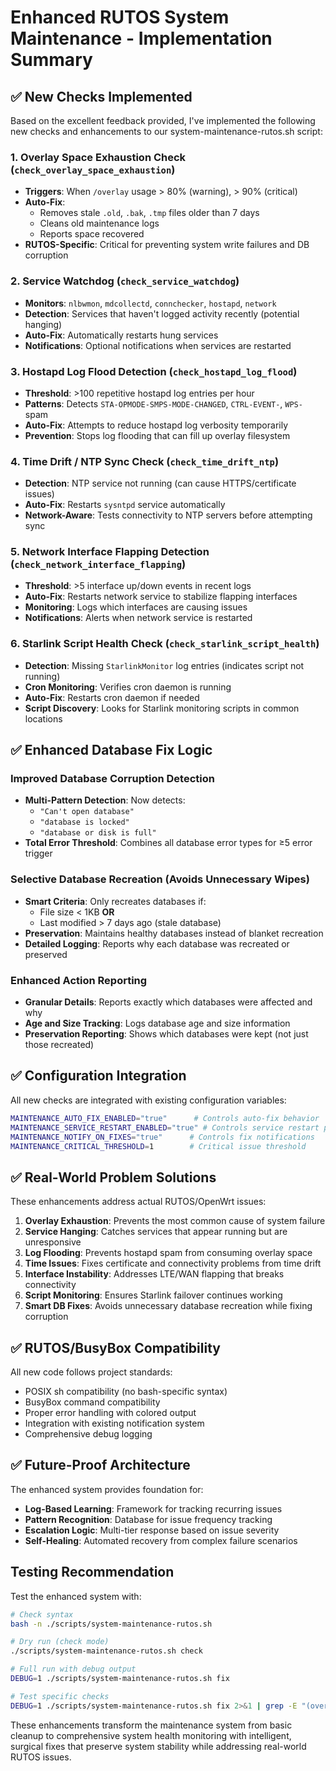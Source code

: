 # Enhanced RUTOS System Maintenance - Implementation Summary

## ✅ New Checks Implemented

Based on the excellent feedback provided, I've implemented the following new checks and enhancements to our
system-maintenance-rutos.sh script:

### 1. **Overlay Space Exhaustion Check** (`check_overlay_space_exhaustion`)

- **Triggers**: When `/overlay` usage > 80% (warning), > 90% (critical)
- **Auto-Fix**:
  - Removes stale `.old`, `.bak`, `.tmp` files older than 7 days
  - Cleans old maintenance logs
  - Reports space recovered
- **RUTOS-Specific**: Critical for preventing system write failures and DB corruption

### 2. **Service Watchdog** (`check_service_watchdog`)

- **Monitors**: `nlbwmon`, `mdcollectd`, `connchecker`, `hostapd`, `network`
- **Detection**: Services that haven't logged activity recently (potential hanging)
- **Auto-Fix**: Automatically restarts hung services
- **Notifications**: Optional notifications when services are restarted

### 3. **Hostapd Log Flood Detection** (`check_hostapd_log_flood`)

- **Threshold**: >100 repetitive hostapd log entries per hour
- **Patterns**: Detects `STA-OPMODE-SMPS-MODE-CHANGED`, `CTRL-EVENT-`, `WPS-` spam
- **Auto-Fix**: Attempts to reduce hostapd log verbosity temporarily
- **Prevention**: Stops log flooding that can fill up overlay filesystem

### 4. **Time Drift / NTP Sync Check** (`check_time_drift_ntp`)

- **Detection**: NTP service not running (can cause HTTPS/certificate issues)
- **Auto-Fix**: Restarts `sysntpd` service automatically
- **Network-Aware**: Tests connectivity to NTP servers before attempting sync

### 5. **Network Interface Flapping Detection** (`check_network_interface_flapping`)

- **Threshold**: >5 interface up/down events in recent logs
- **Auto-Fix**: Restarts network service to stabilize flapping interfaces
- **Monitoring**: Logs which interfaces are causing issues
- **Notifications**: Alerts when network service is restarted

### 6. **Starlink Script Health Check** (`check_starlink_script_health`)

- **Detection**: Missing `StarlinkMonitor` log entries (indicates script not running)
- **Cron Monitoring**: Verifies cron daemon is running
- **Auto-Fix**: Restarts cron daemon if needed
- **Script Discovery**: Looks for Starlink monitoring scripts in common locations

## ✅ Enhanced Database Fix Logic

### Improved Database Corruption Detection

- **Multi-Pattern Detection**: Now detects:
  - `"Can't open database"`
  - `"database is locked"`
  - `"database or disk is full"`
- **Total Error Threshold**: Combines all database error types for ≥5 error trigger

### Selective Database Recreation (Avoids Unnecessary Wipes)

- **Smart Criteria**: Only recreates databases if:
  - File size < 1KB **OR**
  - Last modified > 7 days ago (stale database)
- **Preservation**: Maintains healthy databases instead of blanket recreation
- **Detailed Logging**: Reports why each database was recreated or preserved

### Enhanced Action Reporting

- **Granular Details**: Reports exactly which databases were affected and why
- **Age and Size Tracking**: Logs database age and size information
- **Preservation Reporting**: Shows which databases were kept (not just those recreated)

## ✅ Configuration Integration

All new checks are integrated with existing configuration variables:

```bash
MAINTENANCE_AUTO_FIX_ENABLED="true"      # Controls auto-fix behavior
MAINTENANCE_SERVICE_RESTART_ENABLED="true" # Controls service restart permission
MAINTENANCE_NOTIFY_ON_FIXES="true"      # Controls fix notifications
MAINTENANCE_CRITICAL_THRESHOLD=1        # Critical issue threshold
```

## ✅ Real-World Problem Solutions

These enhancements address actual RUTOS/OpenWrt issues:

1. **Overlay Exhaustion**: Prevents the most common cause of system failure
2. **Service Hanging**: Catches services that appear running but are unresponsive
3. **Log Flooding**: Prevents hostapd spam from consuming overlay space
4. **Time Issues**: Fixes certificate and connectivity problems from time drift
5. **Interface Instability**: Addresses LTE/WAN flapping that breaks connectivity
6. **Script Monitoring**: Ensures Starlink failover continues working
7. **Smart DB Fixes**: Avoids unnecessary database recreation while fixing corruption

## ✅ RUTOS/BusyBox Compatibility

All new code follows project standards:

- POSIX sh compatibility (no bash-specific syntax)
- BusyBox command compatibility
- Proper error handling with colored output
- Integration with existing notification system
- Comprehensive debug logging

## ✅ Future-Proof Architecture

The enhanced system provides foundation for:

- **Log-Based Learning**: Framework for tracking recurring issues
- **Pattern Recognition**: Database for issue frequency tracking
- **Escalation Logic**: Multi-tier response based on issue severity
- **Self-Healing**: Automated recovery from complex failure scenarios

## Testing Recommendation

Test the enhanced system with:

```bash
# Check syntax
bash -n ./scripts/system-maintenance-rutos.sh

# Dry run (check mode)
./scripts/system-maintenance-rutos.sh check

# Full run with debug output
DEBUG=1 ./scripts/system-maintenance-rutos.sh fix

# Test specific checks
DEBUG=1 ./scripts/system-maintenance-rutos.sh fix 2>&1 | grep -E "(overlay|database|service|time|network|starlink)"
```

These enhancements transform the maintenance system from basic cleanup to comprehensive system health
monitoring with intelligent, surgical fixes that preserve system stability while addressing real-world RUTOS
issues.
